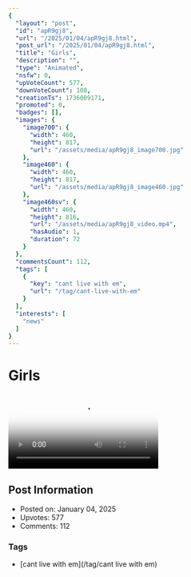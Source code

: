 ```yaml
---
{
  "layout": "post",
  "id": "apR9gj8",
  "url": "/2025/01/04/apR9gj8.html",
  "post_url": "/2025/01/04/apR9gj8.html",
  "title": "Girls",
  "description": "",
  "type": "Animated",
  "nsfw": 0,
  "upVoteCount": 577,
  "downVoteCount": 108,
  "creationTs": 1736009171,
  "promoted": 0,
  "badges": [],
  "images": {
    "image700": {
      "width": 460,
      "height": 817,
      "url": "/assets/media/apR9gj8_image700.jpg"
    },
    "image460": {
      "width": 460,
      "height": 817,
      "url": "/assets/media/apR9gj8_image460.jpg"
    },
    "image460sv": {
      "width": 460,
      "height": 816,
      "url": "/assets/media/apR9gj8_video.mp4",
      "hasAudio": 1,
      "duration": 72
    }
  },
  "commentsCount": 112,
  "tags": [
    {
      "key": "cant live with em",
      "url": "/tag/cant-live-with-em"
    }
  ],
  "interests": [
    "news"
  ]
}
---
```


# Girls

<video controls playsinline loop poster="/assets/media/apR9gj8_image460.jpg">
  <source src="/assets/media/apR9gj8_video.mp4" type="video/mp4">
  Your browser does not support the video tag.
</video>

## Post Information

- Posted on: January 04, 2025
- Upvotes: 577
- Comments: 112

### Tags

- [cant live with em](/tag/cant live with em)
